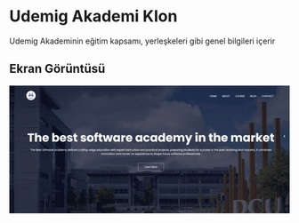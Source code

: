 <h1> Udemig Akademi Klon </h1>

Udemig Akademinin eğitim kapsamı, yerleşkeleri gibi genel bilgileri içerir

<h2> Ekran Görüntüsü </h2>

![](ekran.gif)
